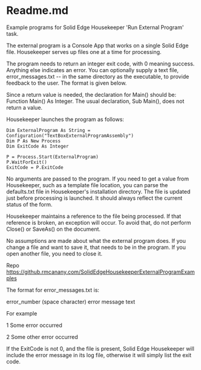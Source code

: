 # Readme.md
Example programs for Solid Edge Housekeeper 'Run External Program' task.

The external program is a Console App that works on a single Solid Edge file.  Housekeeper serves up files one at a time for processing.  

The program needs to return an integer exit code, with 0 meaning success.  Anything else indicates an error.  You can optionally supply a text file, error_messages.txt -- in the same directory as the executable, to provide feedback to the user.  The format is given below.

Since a return value is needed, the declaration for Main() should be: Function Main() As Integer.  The usual declaration, Sub Main(), does not return a value.

Housekeeper launches the program as follows:

    Dim ExternalProgram As String = Configuration("TextBoxExternalProgramAssembly")
    Dim P As New Process
    Dim ExitCode As Integer

    P = Process.Start(ExternalProgram)
    P.WaitForExit()
    ExitCode = P.ExitCode

No arguments are passed to the program.  If you need to get a value from Housekeeper, such as a template file location, you can parse the defaults.txt file in Housekeeper's installation directory.  The file is updated just before processing is launched.  It should always reflect the current status of the form.

Housekeeper maintains a reference to the file being processed.  If that reference is broken, an exception will occur.  To avoid that, do not perform Close() or SaveAs() on the document.

No assumptions are made about what the external program does.  If you change a file and want to save it, that needs to be in the program.  If you open another file, you need to close it.


Repo https://github.rmcanany.com/SolidEdgeHousekeeperExternalProgramExamples


The format for error_messages.txt is:

error_number (space character) error message text

For example

1 Some error occurred

2 Some other error occurred

If the ExitCode is not 0, and the file is present, Solid Edge Housekeeper will include the error message in its log file, otherwise it will simply list the exit code.

